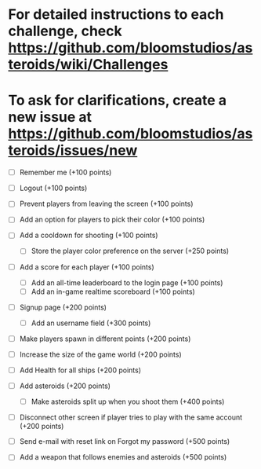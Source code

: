# For detailed instructions to each challenge, check https://github.com/bloomstudios/asteroids/wiki/Challenges
# To ask for clarifications, create a new issue at https://github.com/bloomstudios/asteroids/issues/new

* [ ] Remember me (+100 points)
* [ ] Logout (+100 points)
* [ ] Prevent players from leaving the screen (+100 points)
* [ ] Add an option for players to pick their color (+100 points)
* [ ] Add a cooldown for shooting (+100 points)
  * [ ] Store the player color preference on the server (+250 points)
* [ ] Add a score for each player (+100 points)
  * [ ] Add an all-time leaderboard to the login page (+100 points)
  * [ ] Add an in-game realtime scoreboard (+100 points)

* [ ] Signup page (+200 points)
  * [ ] Add an username field (+300 points)
* [ ] Make players spawn in different points (+200 points)
* [ ] Increase the size of the game world (+200 points)
* [ ] Add Health for all ships (+200 points)
* [ ] Add asteroids (+200 points)
  * [ ] Make asteroids split up when you shoot them (+400 points)
* [ ] Disconnect other screen if player tries to play with the same account (+200 points)

* [ ] Send e-mail with reset link on Forgot my password (+500 points)
* [ ] Add a weapon that follows enemies and asteroids (+500 points)
